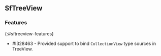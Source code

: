 ## SfTreeView

### Features
{:#sftreeview-features}

* \#I328463 - Provided support to bind `CollectionView` type sources in TreeView.

